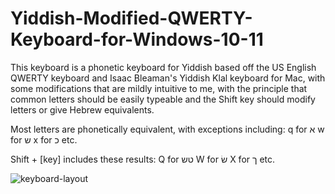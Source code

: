 # Yiddish-Modified-QWERTY-Keyboard-for-Windows-10-11

This keyboard is a phonetic keyboard for Yiddish based off the US English QWERTY keyboard and Isaac Bleaman's Yiddish Klal keyboard for Mac, with some modifications that are mildly intuitive to me, with the principle that common letters should be easily typeable and the Shift key should modify letters or give Hebrew equivalents.

Most letters are phonetically equivalent, with exceptions including:
  q for א
  w for ש
  x for כ
  etc.

Shift + [key] includes these results:
  Q for טש
  W for שׂ
  X for ך
  etc.

![keyboard-layout](https://github.com/Maizesheep/Yiddish-Modified-QWERTY-Keyboard-for-Windows-10-11/assets/96145017/c2678187-1e95-4304-b1d2-744250a28175)
